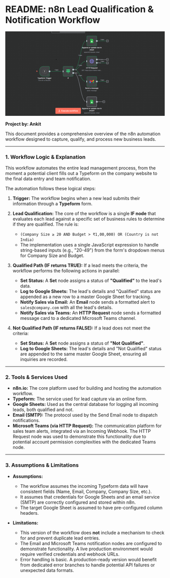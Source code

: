 # README: n8n Lead Qualification & Notification Workflow

[![Workflow Screenshot](ss.png)]()

**Project by: Ankit**

This document provides a comprehensive overview of the n8n automation workflow designed to capture, qualify, and process new business leads.

---

### 1. Workflow Logic & Explanation

This workflow automates the entire lead management process, from the moment a potential client fills out a Typeform on the company website to the final data entry and team notification.

The automation follows these logical steps:

1.  **Trigger:** The workflow begins when a new lead submits their information through a **Typeform** form.

2.  **Lead Qualification:** The core of the workflow is a single **IF node** that evaluates each lead against a specific set of business rules to determine if they are qualified. The rule is:
    * `(Company Size ≥ 20 AND Budget > ₹1,00,000) OR (Country is not India)`
    * The implementation uses a single JavaScript expression to handle string-based inputs (e.g., "20-49") from the form's dropdown menus for Company Size and Budget.

3.  **Qualified Path (IF returns TRUE):** If a lead meets the criteria, the workflow performs the following actions in parallel:
    * **Set Status:** A **Set** node assigns a status of **"Qualified"** to the lead's data.
    * **Log to Google Sheets:** The lead's details and "Qualified" status are appended as a new row to a master Google Sheet for tracking.
    * **Notify Sales via Email:** An **Email** node sends a formatted alert to `sales@company.com` with all the lead's details.
    * **Notify Sales via Teams:** An **HTTP Request** node sends a formatted message card to a dedicated Microsoft Teams channel.

4.  **Not Qualified Path (IF returns FALSE):** If a lead does not meet the criteria:
    * **Set Status:** A **Set** node assigns a status of **"Not Qualified"**.
    * **Log to Google Sheets:** The lead's details and "Not Qualified" status are appended to the same master Google Sheet, ensuring all inquiries are recorded.

---

### 2. Tools & Services Used

* **n8n.io:** The core platform used for building and hosting the automation workflow.
* **Typeform:** The service used for lead capture via an online form.
* **Google Sheets:** Used as the central database for logging all incoming leads, both qualified and not.
* **Email (SMTP):** The protocol used by the Send Email node to dispatch notifications.
* **Microsoft Teams (via HTTP Request):** The communication platform for sales team alerts, integrated via an Incoming Webhook. The HTTP Request node was used to demonstrate this functionality due to potential account permission complexities with the dedicated Teams node.

---

### 3. Assumptions & Limitations

* **Assumptions:**
    * The workflow assumes the incoming Typeform data will have consistent fields (Name, Email, Company, Company Size, etc.).
    * It assumes that credentials for Google Sheets and an email service (SMTP) are correctly configured and stored within n8n.
    * The target Google Sheet is assumed to have pre-configured column headers.

* **Limitations:**
    * This version of the workflow does **not** include a mechanism to check for and prevent duplicate lead entries.
    * The Email and Microsoft Teams notification nodes are configured to demonstrate functionality. A live production environment would require verified credentials and webhook URLs.
    * Error handling is basic. A production-ready version would benefit from dedicated error branches to handle potential API failures or unexpected data formats.
